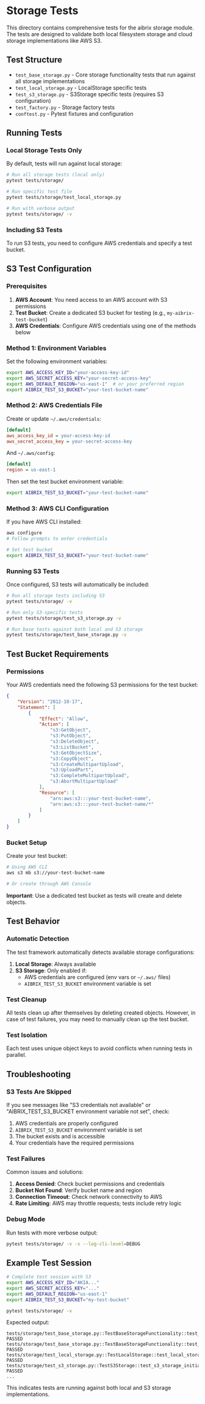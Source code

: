 # Storage Tests

This directory contains comprehensive tests for the aibrix storage module. The tests are designed to validate both local filesystem storage and cloud storage implementations like AWS S3.

## Test Structure

- `test_base_storage.py` - Core storage functionality tests that run against all storage implementations
- `test_local_storage.py` - LocalStorage specific tests
- `test_s3_storage.py` - S3Storage specific tests (requires S3 configuration)
- `test_factory.py` - Storage factory tests
- `conftest.py` - Pytest fixtures and configuration

## Running Tests

### Local Storage Tests Only

By default, tests will run against local storage:

```bash
# Run all storage tests (local only)
pytest tests/storage/

# Run specific test file
pytest tests/storage/test_local_storage.py

# Run with verbose output
pytest tests/storage/ -v
```

### Including S3 Tests

To run S3 tests, you need to configure AWS credentials and specify a test bucket.

## S3 Test Configuration

### Prerequisites

1. **AWS Account**: You need access to an AWS account with S3 permissions
2. **Test Bucket**: Create a dedicated S3 bucket for testing (e.g., `my-aibrix-test-bucket`)
3. **AWS Credentials**: Configure AWS credentials using one of the methods below

### Method 1: Environment Variables

Set the following environment variables:

```bash
export AWS_ACCESS_KEY_ID="your-access-key-id"
export AWS_SECRET_ACCESS_KEY="your-secret-access-key"
export AWS_DEFAULT_REGION="us-east-1"  # or your preferred region
export AIBRIX_TEST_S3_BUCKET="your-test-bucket-name"
```

### Method 2: AWS Credentials File

Create or update `~/.aws/credentials`:

```ini
[default]
aws_access_key_id = your-access-key-id
aws_secret_access_key = your-secret-access-key
```

And `~/.aws/config`:

```ini
[default]
region = us-east-1
```

Then set the test bucket environment variable:

```bash
export AIBRIX_TEST_S3_BUCKET="your-test-bucket-name"
```

### Method 3: AWS CLI Configuration

If you have AWS CLI installed:

```bash
aws configure
# Follow prompts to enter credentials

# Set test bucket
export AIBRIX_TEST_S3_BUCKET="your-test-bucket-name"
```

### Running S3 Tests

Once configured, S3 tests will automatically be included:

```bash
# Run all storage tests including S3
pytest tests/storage/ -v

# Run only S3-specific tests
pytest tests/storage/test_s3_storage.py -v

# Run base tests against both local and S3 storage
pytest tests/storage/test_base_storage.py -v
```

## Test Bucket Requirements

### Permissions

Your AWS credentials need the following S3 permissions for the test bucket:

```json
{
    "Version": "2012-10-17",
    "Statement": [
        {
            "Effect": "Allow",
            "Action": [
                "s3:GetObject",
                "s3:PutObject",
                "s3:DeleteObject",
                "s3:ListBucket",
                "s3:GetObjectSize",
                "s3:CopyObject",
                "s3:CreateMultipartUpload",
                "s3:UploadPart",
                "s3:CompleteMultipartUpload",
                "s3:AbortMultipartUpload"
            ],
            "Resource": [
                "arn:aws:s3:::your-test-bucket-name",
                "arn:aws:s3:::your-test-bucket-name/*"
            ]
        }
    ]
}
```

### Bucket Setup

Create your test bucket:

```bash
# Using AWS CLI
aws s3 mb s3://your-test-bucket-name

# Or create through AWS Console
```

**Important**: Use a dedicated test bucket as tests will create and delete objects.

## Test Behavior

### Automatic Detection

The test framework automatically detects available storage configurations:

1. **Local Storage**: Always available
2. **S3 Storage**: Only enabled if:
   - AWS credentials are configured (env vars or `~/.aws/` files)
   - `AIBRIX_TEST_S3_BUCKET` environment variable is set

### Test Cleanup

All tests clean up after themselves by deleting created objects. However, in case of test failures, you may need to manually clean up the test bucket.

### Test Isolation

Each test uses unique object keys to avoid conflicts when running tests in parallel.

## Troubleshooting

### S3 Tests Are Skipped

If you see messages like "S3 credentials not available" or "AIBRIX_TEST_S3_BUCKET environment variable not set", check:

1. AWS credentials are properly configured
2. `AIBRIX_TEST_S3_BUCKET` environment variable is set
3. The bucket exists and is accessible
4. Your credentials have the required permissions

### Test Failures

Common issues and solutions:

1. **Access Denied**: Check bucket permissions and credentials
2. **Bucket Not Found**: Verify bucket name and region
3. **Connection Timeout**: Check network connectivity to AWS
4. **Rate Limiting**: AWS may throttle requests; tests include retry logic

### Debug Mode

Run tests with more verbose output:

```bash
pytest tests/storage/ -v -s --log-cli-level=DEBUG
```

## Example Test Session

```bash
# Complete test session with S3
export AWS_ACCESS_KEY_ID="AKIA..."
export AWS_SECRET_ACCESS_KEY="..."
export AWS_DEFAULT_REGION="us-east-1"
export AIBRIX_TEST_S3_BUCKET="my-test-bucket"

pytest tests/storage/ -v
```

Expected output:
```
tests/storage/test_base_storage.py::TestBaseStorageFunctionality::test_put_and_get_string[local_storage] PASSED
tests/storage/test_base_storage.py::TestBaseStorageFunctionality::test_put_and_get_string[s3_storage] PASSED
tests/storage/test_local_storage.py::TestLocalStorage::test_local_storage_initialization PASSED
tests/storage/test_s3_storage.py::TestS3Storage::test_s3_storage_initialization PASSED
...
```

This indicates tests are running against both local and S3 storage implementations.